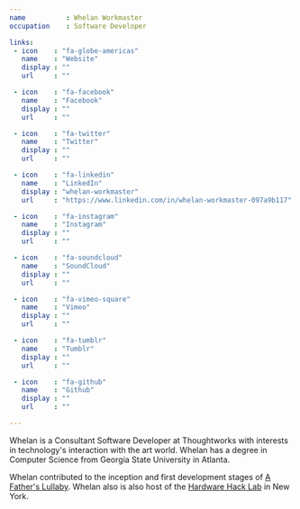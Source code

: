 ```yaml
---
name          : Whelan Workmaster
occupation    : Software Developer

links:
 - icon    : "fa-globe-americas"
   name    : "Website"
   display : ""
   url     : ""

 - icon    : "fa-facebook"
   name    : "Facebook"
   display : ""
   url     : ""

 - icon    : "fa-twitter"
   name    : "Twitter"
   display : ""
   url     : ""

 - icon    : "fa-linkedin"
   name    : "LinkedIn"
   display : "whelan-workmaster"
   url     : "https://www.linkedin.com/in/whelan-workmaster-097a9b117"

 - icon    : "fa-instagram"
   name    : "Instagram"
   display : ""
   url     : ""

 - icon    : "fa-soundcloud"
   name    : "SoundCloud"
   display : ""
   url     : ""

 - icon    : "fa-vimeo-square"
   name    : "Vimeo"
   display : ""
   url     : ""

 - icon    : "fa-tumblr"
   name    : "Tumblr"
   display : ""
   url     : ""

 - icon    : "fa-github"
   name    : "Github"
   display : ""
   url     : ""

---
```

Whelan is a Consultant Software Developer at Thoughtworks with interests in technology's interaction with the art world. Whelan has a degree in Computer Science from Georgia State University in Atlanta.

Whelan contributed to the inception and first development stages of [A Father's Lullaby](/projects/a-fathers-lullaby/). Whelan also is also host of the [Hardware Hack Lab](https://hardwarehacklab.io/) in New York.